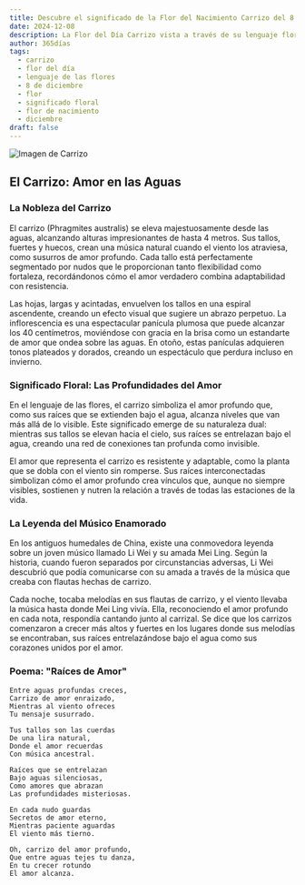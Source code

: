 ```yaml
---
title: Descubre el significado de la Flor del Nacimiento Carrizo del 8 de diciembre
date: 2024-12-08
description: La Flor del Día Carrizo vista a través de su lenguaje floral e historias
author: 365días
tags:
  - carrizo
  - flor del día
  - lenguaje de las flores
  - 8 de diciembre
  - flor
  - significado floral
  - flor de nacimiento
  - diciembre
draft: false
---
```


![Imagen de Carrizo](https://cdn.pixabay.com/photo/2023/04/13/07/23/reed-7921907_1280.jpg#center)


## El Carrizo: Amor en las Aguas

### La Nobleza del Carrizo

El carrizo (Phragmites australis) se eleva majestuosamente desde las aguas, alcanzando alturas impresionantes de hasta 4 metros. Sus tallos, fuertes y huecos, crean una música natural cuando el viento los atraviesa, como susurros de amor profundo. Cada tallo está perfectamente segmentado por nudos que le proporcionan tanto flexibilidad como fortaleza, recordándonos cómo el amor verdadero combina adaptabilidad con resistencia.

Las hojas, largas y acintadas, envuelven los tallos en una espiral ascendente, creando un efecto visual que sugiere un abrazo perpetuo. La inflorescencia es una espectacular panícula plumosa que puede alcanzar los 40 centímetros, moviéndose con gracia en la brisa como un estandarte de amor que ondea sobre las aguas. En otoño, estas panículas adquieren tonos plateados y dorados, creando un espectáculo que perdura incluso en invierno.

### Significado Floral: Las Profundidades del Amor

En el lenguaje de las flores, el carrizo simboliza el amor profundo que, como sus raíces que se extienden bajo el agua, alcanza niveles que van más allá de lo visible. Este significado emerge de su naturaleza dual: mientras sus tallos se elevan hacia el cielo, sus raíces se entrelazan bajo el agua, creando una red de conexiones tan profunda como invisible.

El amor que representa el carrizo es resistente y adaptable, como la planta que se dobla con el viento sin romperse. Sus raíces interconectadas simbolizan cómo el amor profundo crea vínculos que, aunque no siempre visibles, sostienen y nutren la relación a través de todas las estaciones de la vida.

### La Leyenda del Músico Enamorado

En los antiguos humedales de China, existe una conmovedora leyenda sobre un joven músico llamado Li Wei y su amada Mei Ling. Según la historia, cuando fueron separados por circunstancias adversas, Li Wei descubrió que podía comunicarse con su amada a través de la música que creaba con flautas hechas de carrizo.

Cada noche, tocaba melodías en sus flautas de carrizo, y el viento llevaba la música hasta donde Mei Ling vivía. Ella, reconociendo el amor profundo en cada nota, respondía cantando junto al carrizal. Se dice que los carrizos comenzaron a crecer más altos y fuertes en los lugares donde sus melodías se encontraban, sus raíces entrelazándose bajo el agua como sus corazones unidos por el amor.

### Poema: "Raíces de Amor"

    Entre aguas profundas creces,
    Carrizo de amor enraizado,
    Mientras al viento ofreces
    Tu mensaje susurrado.

    Tus tallos son las cuerdas
    De una lira natural,
    Donde el amor recuerdas
    Con música ancestral.

    Raíces que se entrelazan
    Bajo aguas silenciosas,
    Como amores que abrazan
    Las profundidades misteriosas.

    En cada nudo guardas
    Secretos de amor eterno,
    Mientras paciente aguardas
    El viento más tierno.

    Oh, carrizo del amor profundo,
    Que entre aguas tejes tu danza,
    En tu crecer rotundo
    El amor alcanza.